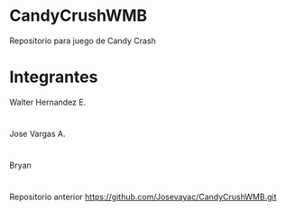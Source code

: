 # CandyCrushWMB
Repositorio para juego de Candy Crash 

# Integrantes
Walter Hernandez E.
# 
Jose Vargas A.
# 
Bryan 
# 
Repositorio anterior https://github.com/Josevayac/CandyCrushWMB.git
